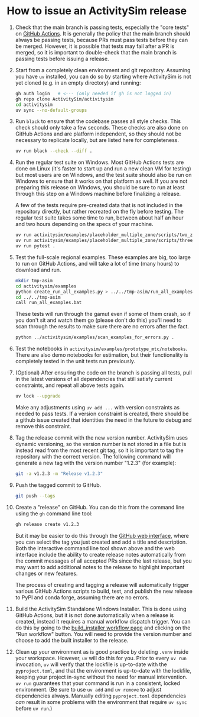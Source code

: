 # How to issue an ActivitySim release

1.  Check that the main branch is passing tests, especially the "core tests" on
    [GitHub Actions](https://github.com/ActivitySim/activitysim/actions/workflows/core_tests.yml). 
    It is generally the policy that the main branch should always be passing tests, 
    because PRs must pass tests before they can be merged.  However, it is 
    possible that tests may fail after a PR is merged, so it is important to
    double-check that the main branch is passing tests before issuing a release.

2.  Start from a completely clean environment
    and git repository.  Assuming you have `uv` installed, you can do so
    by starting where ActivitySim is not yet cloned (e.g. in an empty
    directory) and running:
    ```sh
    gh auth login   # <--- (only needed if gh is not logged in)
    gh repo clone ActivitySim/activitysim
    cd activitysim
    uv sync --no-default-groups
    ```

3.  Run `black` to ensure that the codebase passes all style checks.
    This check should only take a few seconds.  These checks are also done on
    GitHub Actions and are platform independent, so they should not be necessary to
    replicate locally, but are listed here for completeness.
    ```sh
    uv run black --check --diff .
    ```

4.  Run the regular test suite on Windows. Most GitHub Actions tests are done on
    Linux (it's faster to start up and run a new clean VM for testing) but most
    users are on Windows, and the test suite should also be run on Windows to
    ensure that it works on that platform as well.  If you
    are not preparing this release on Windows, you should be sure to run
    at least through this step on a Windows machine before finalizing a
    release.

    A few of the tests require pre-created data that is not included in the
    repository directly, but rather recreated on the fly before testing. The
    regular test suite takes some time to run, between about half an hour and
    two hours depending on the specs of your machine.
    ```sh
    uv run activitysim/examples/placeholder_multiple_zone/scripts/two_zone_example_data.py
    uv run activitysim/examples/placeholder_multiple_zone/scripts/three_zone_example_data.py
    uv run pytest .
    ```

5.  Test the full-scale regional examples. These examples are big, too
    large to run on GitHub Actions, and will take a lot of time (many hours) to
    download and run.
    ```sh
    mkdir tmp-asim
    cd activitysim/examples
    python create_run_all_examples.py > ../../tmp-asim/run_all_examples.bat
    cd ../../tmp-asim
    call run_all_examples.bat
    ```
    These tests will run through the gamut even if some of them crash, so
    if you don't sit and watch them go (please don't do this) you'll need
    to scan through the results to make sure there are no errors after the
    fact.
    ```sh
    python ../activitysim/examples/scan_examples_for_errors.py .
    ```

6.  Test the notebooks in `activitysim/examples/prototype_mtc/notebooks`.
    There are also demo notebooks for estimation, but their functionality
    is completely tested in the unit tests run previously.

6.  (Optional) After ensuring the code on the branch is passing all tests, pull in the latest versions of all dependencies that still satisfy current constraints, and repeat all above tests again.
    ```sh
    uv lock --upgrade
    ```
    Make any adjustments using `uv add ...` with version constraints as needed to pass tests. If a version constraint is created, there should be a github issue created that identities the need in the future to debug and remove this constraint.

7.  Tag the release commit with the new version number.  ActivitySim uses
    dynamic versioning, so the version number is not stored in a file but
    is instead read from the most recent git tag, so it is important to tag
    the repository with the correct version.  The following command will 
    generate a new tag with the version number "1.2.3" (for example):
    ```sh
    git -a v1.2.3 -m "Release v1.2.3"
    ```

8.  Push the tagged commit to GitHub.
    ```sh
    git push --tags
    ```

9.  Create a "release" on GitHub.  You can do this from the command line using
    the `gh` command line tool:
    ```sh
    gh release create v1.2.3
    ```
    But it may be easier to do this through the 
    [GitHub web interface](https://github.com/ActivitySim/activitysim/releases/new),
    where you can select the tag you just created and add a title and description.
    Both the interactive command line tool shown above and the web interface include
    the ability to create release notes automatically from the commit messages of
    all accepted PRs since the last release, but you may want to add additional
    notes to the release to highlight important changes or new features.

    The process of creating and tagging a release will automatically
    trigger various GitHub Actions scripts to build, test, and publish the
    new release to PyPI and conda forge, assuming there are no errors.

10. Build the ActivitySim Standalone Windows Installer.  This is done using 
    GitHub Actions, but it is not done automatically when a release is created, 
    instead it requires a manual workflow dispatch trigger.  You can do this by 
    going to the [build_installer workflow page](https://github.com/ActivitySim/activitysim/actions/workflows/build_installer.yml)
    and clicking on the "Run workflow" button.  You will need to provide the 
    version number and choose to add the built installer to the release.

11. Clean up your environment as is good practice by deleting `.venv` inside your workspace. However, `uv` will do this for you. Prior to every `uv run` invocation, `uv` will verify that the lockfile is up-to-date with the `pyproject.toml`, and that the environment is up-to-date with the lockfile, keeping your project in-sync without the need for manual intervention. `uv run` guarantees that your command is run in a consistent, locked environment. (Be sure to use `uv add` and `uv remove` to adjust dependencies always. Manually editing `pyproject.toml` dependencies *can* result in some problems with the environment that require `uv sync` before `uv run`.)